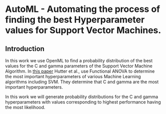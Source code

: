 # AutoML - Automating the process of finding the best Hyperparameter values for Support Vector Machines.
## Introduction
In this work we use OpenML to find a probability distribution of the best values for the C and gamma parameters of the Support Vector Machine Algorithm. 
In [this paper](https://arxiv.org/pdf/1710.04725.pdf) Hutter et al., use Functional ANOVA to determine the most important hyperparameters of various Machine Learning algorithms
including SVM. They determine that C and gamma are the most important hyperparameters.

In this work we will generate probability distributions for the C and gamma hyperparameters with values corresponding to highest performance having the most likelihood.

